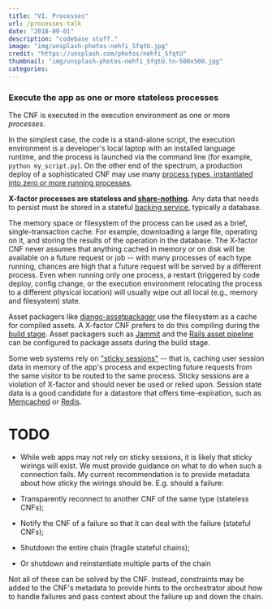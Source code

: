 ```yaml
---
title: "VI. Processes"
url: /processes-talk
date: "2018-09-01"
description: "codebase stuff."
image: "img/unsplash-photos-nehfi_SfqtU.jpg"
credit: "https://unsplash.com/photos/nehfi_SfqtU"
thumbnail: "img/unsplash-photos-nehfi_SfqtU.tn-500x500.jpg"
categories:
---
```

### Execute the app as one or more stateless processes

The CNF is executed in the execution environment as one or more *processes*.

In the simplest case, the code is a stand-alone script, the execution environment is a developer's local laptop with an installed language runtime, and the process is launched via the command line (for example, `python my_script.py`).  On the other end of the spectrum, a production deploy of a sophisticated CNF may use many [process types, instantiated into zero or more running processes](/concurrency-talk).

**X-factor processes are stateless and [share-nothing](http://en.wikipedia.org/wiki/Shared_nothing_architecture).**  Any data that needs to persist must be stored in a stateful [backing service](./backing-services), typically a database.

The memory space or filesystem of the process can be used as a brief, single-transaction cache.  For example, downloading a large file, operating on it, and storing the results of the operation in the database.  The X-factor CNF never assumes that anything cached in memory or on disk will be available on a future request or job -- with many processes of each type running, chances are high that a future request will be served by a different process.  Even when running only one process, a restart (triggered by code deploy, config change, or the execution environment relocating the process to a different physical location) will usually wipe out all local (e.g., memory and filesystem) state.

Asset packagers like [django-assetpackager](http://code.google.com/p/django-assetpackager/) use the filesystem as a cache for compiled assets.  A X-factor CNF prefers to do this compiling during the [build stage](/build-release-run). Asset packagers such as [Jammit](http://documentcloud.github.com/jammit/) and the [Rails asset pipeline](http://ryanbigg.com/guides/asset_pipeline.html) can be configured to package assets during the build stage.

Some web systems rely on ["sticky sessions"](http://en.wikipedia.org/wiki/Load_balancing_%28computing%29#Persistence) -- that is, caching user session data in memory of the app's process and expecting future requests from the same visitor to be routed to the same process.  Sticky sessions are a violation of X-factor and should never be used or relied upon.  Session state data is a good candidate for a datastore that offers time-expiration, such as [Memcached](http://memcached.org/) or [Redis](http://redis.io/).

# TODO
* While web apps may not rely on sticky sessions, it is likely that sticky wirings will exist. We must provide guidance on what to do when such a connection fails. My current recommendation is to provide metadata about how sticky the wirings should be. E.g. should a failure:

* Transparently reconnect to another CNF of the same type (stateless CNFs);
* Notify the CNF of a failure so that it can deal with the failure (stateful CNFs);
* Shutdown the entire chain (fragile stateful chains);
* Or shutdown and reinstantiate multiple parts of the chain

Not all of these can be solved by the CNF. Instead, constraints may be added to the CNF's metadata to provide hints to the orchestrator about how to handle failures and pass context about the failure up and down the chain.
